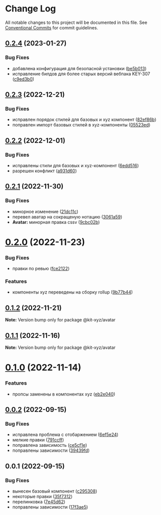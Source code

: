 # Change Log

All notable changes to this project will be documented in this file.
See [Conventional Commits](https://conventionalcommits.org) for commit guidelines.

## [0.2.4](https://bitbucket.pcbltools.ru/bitbucket/projects/EDUPOWER/repos/uikit4/browse/packages/xyz/Avatar/compare/@kit-xyz/avatar@0.2.3...@kit-xyz/avatar@0.2.4) (2023-01-27)


### Bug Fixes

* добавлена конфигурация для безопасной установки ([be5b013](https://bitbucket.pcbltools.ru/bitbucket/projects/EDUPOWER/repos/uikit4/browse/packages/xyz/Avatar/commits/be5b0135160c388a5d3960cb67d54c5989df7dd3))
* исправление билдов для более старых версий вебпака KEY-307 ([c9ed3b0](https://bitbucket.pcbltools.ru/bitbucket/projects/EDUPOWER/repos/uikit4/browse/packages/xyz/Avatar/commits/c9ed3b0d00324738f6d0533d9286cd01219380ee))





## [0.2.3](https://bitbucket.pcbltools.ru/bitbucket/projects/EDUPOWER/repos/uikit4/browse/packages/xyz/Avatar/compare/@kit-xyz/avatar@0.2.2...@kit-xyz/avatar@0.2.3) (2022-12-21)


### Bug Fixes

* исправлен порядок стилей для базовых и xyz компонент ([82ef86b](https://bitbucket.pcbltools.ru/bitbucket/projects/EDUPOWER/repos/uikit4/browse/packages/xyz/Avatar/commits/82ef86bd6b1df7d89962a3608b0627713a0e9532))
* поправлен импорт базовых стилей в xyz-компоненты ([05523ed](https://bitbucket.pcbltools.ru/bitbucket/projects/EDUPOWER/repos/uikit4/browse/packages/xyz/Avatar/commits/05523ed8493748ba47185d69951a36e4ee132e8a))





## [0.2.2](https://bitbucket.pcbltools.ru/bitbucket/projects/EDUPOWER/repos/uikit4/browse/packages/xyz/Avatar/compare/@kit-xyz/avatar@0.2.1...@kit-xyz/avatar@0.2.2) (2022-12-01)


### Bug Fixes

* исправлены стили для базовых и xyz-компонент ([6edd516](https://bitbucket.pcbltools.ru/bitbucket/projects/EDUPOWER/repos/uikit4/browse/packages/xyz/Avatar/commits/6edd5167bc295e15acd43d32eb35eea0ca7dd8d5))
* разрешен конфликт ([a931d60](https://bitbucket.pcbltools.ru/bitbucket/projects/EDUPOWER/repos/uikit4/browse/packages/xyz/Avatar/commits/a931d6094dc00d430b4aabf290dfa44ee843365f))





## [0.2.1](https://bitbucket.pcbltools.ru/bitbucket/projects/EDUPOWER/repos/uikit4/browse/packages/xyz/Avatar/compare/@kit-xyz/avatar@0.2.0...@kit-xyz/avatar@0.2.1) (2022-11-30)


### Bug Fixes

* минорное изменение ([21dc11c](https://bitbucket.pcbltools.ru/bitbucket/projects/EDUPOWER/repos/uikit4/browse/packages/xyz/Avatar/commits/21dc11c8e6ba8e048997952287c1f72f56c2a565))
* перевел аватар на сокращеную нотацию ([3061a59](https://bitbucket.pcbltools.ru/bitbucket/projects/EDUPOWER/repos/uikit4/browse/packages/xyz/Avatar/commits/3061a5949c312faf9bf6b3248cf0972c74018c23))
* **Avatar:** минорная правка cssv ([9cbc02b](https://bitbucket.pcbltools.ru/bitbucket/projects/EDUPOWER/repos/uikit4/browse/packages/xyz/Avatar/commits/9cbc02b660018f5dffa4145c51379e6f46e03ac3))





# [0.2.0](https://bitbucket.pcbltools.ru/bitbucket/projects/EDUPOWER/repos/uikit4/browse/packages/xyz/Avatar/compare/@kit-xyz/avatar@0.1.2...@kit-xyz/avatar@0.2.0) (2022-11-23)


### Bug Fixes

* правки по ревью ([fce2122](https://bitbucket.pcbltools.ru/bitbucket/projects/EDUPOWER/repos/uikit4/browse/packages/xyz/Avatar/commits/fce2122acf74ed8b35d657fbeeb3daef3f9d8fa5))


### Features

* компоненты xyz переведены на сборку rollup ([9b77b44](https://bitbucket.pcbltools.ru/bitbucket/projects/EDUPOWER/repos/uikit4/browse/packages/xyz/Avatar/commits/9b77b446581148ae357025e4820c20c71970909f))





## [0.1.2](https://bitbucket.pcbltools.ru/bitbucket/projects/EDUPOWER/repos/uikit4/browse/packages/xyz/Avatar/compare/@kit-xyz/avatar@0.1.1...@kit-xyz/avatar@0.1.2) (2022-11-21)

**Note:** Version bump only for package @kit-xyz/avatar





## [0.1.1](https://bitbucket.pcbltools.ru/bitbucket/projects/EDUPOWER/repos/uikit4/browse/packages/xyz/Avatar/compare/@kit-xyz/avatar@0.1.0...@kit-xyz/avatar@0.1.1) (2022-11-16)

**Note:** Version bump only for package @kit-xyz/avatar





# [0.1.0](https://bitbucket.pcbltools.ru/bitbucket/projects/EDUPOWER/repos/uikit4/browse/packages/xyz/Avatar/compare/@kit-xyz/avatar@0.0.2...@kit-xyz/avatar@0.1.0) (2022-11-14)


### Features

* пропсы заменены в компонентах xyz ([eb2e040](https://bitbucket.pcbltools.ru/bitbucket/projects/EDUPOWER/repos/uikit4/browse/packages/xyz/Avatar/commits/eb2e040a2f7073e4a222c156645776452cdbd35b))





## [0.0.2](https://bitbucket.pcbltools.ru/bitbucket/projects/EDUPOWER/repos/uikit4/browse/packages/xyz/Avatar/compare/@kit-xyz/avatar@0.0.1...@kit-xyz/avatar@0.0.2) (2022-09-15)


### Bug Fixes

* исправлена проблема с отобаржением ([6ef5e24](https://bitbucket.pcbltools.ru/bitbucket/projects/EDUPOWER/repos/uikit4/browse/packages/xyz/Avatar/commits/6ef5e244d8177072461ff66ff90e460ae522386f))
* мелкие правки ([791ccff](https://bitbucket.pcbltools.ru/bitbucket/projects/EDUPOWER/repos/uikit4/browse/packages/xyz/Avatar/commits/791ccffdfb2e4bac352088e47837c45ffe555e64))
* поправлена зависимость ([ce5cf1e](https://bitbucket.pcbltools.ru/bitbucket/projects/EDUPOWER/repos/uikit4/browse/packages/xyz/Avatar/commits/ce5cf1ee742456147097f6f6f064e7001eb09757))
* поправлены зависимости ([39439fd](https://bitbucket.pcbltools.ru/bitbucket/projects/EDUPOWER/repos/uikit4/browse/packages/xyz/Avatar/commits/39439fdd6908c7b297575eef42a4ab92158963cb))





## 0.0.1 (2022-09-15)


### Bug Fixes

* вынесен базовый компонент ([c295308](https://bitbucket.pcbltools.ru/bitbucket/projects/EDUPOWER/repos/uikit4/browse/packages/xyz/Avatar/commits/c2953085ceb0395dc3d47941f7b9d7ecccba9de1))
* некоторые правки ([35f7312](https://bitbucket.pcbltools.ru/bitbucket/projects/EDUPOWER/repos/uikit4/browse/packages/xyz/Avatar/commits/35f731243685d1195f3e73ce1a386a69cce9c0d6))
* перелинковка ([7e45d62](https://bitbucket.pcbltools.ru/bitbucket/projects/EDUPOWER/repos/uikit4/browse/packages/xyz/Avatar/commits/7e45d62812fb80b0c062754b2eda6e48bab9d447))
* поправлены зависимости ([17f3ae5](https://bitbucket.pcbltools.ru/bitbucket/projects/EDUPOWER/repos/uikit4/browse/packages/xyz/Avatar/commits/17f3ae54e67116d2f8842b09eb242f5173f7d8b7))
